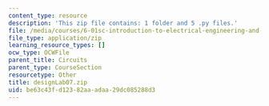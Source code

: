 ```yaml
---
content_type: resource
description: 'This zip file contains: 1 folder and 5 .py files.'
file: /media/courses/6-01sc-introduction-to-electrical-engineering-and-computer-science-i-spring-2011/be63c43fd12382aaadaa29dc085288d3_designLab07.zip
file_type: application/zip
learning_resource_types: []
ocw_type: OCWFile
parent_title: Circuits
parent_type: CourseSection
resourcetype: Other
title: designLab07.zip
uid: be63c43f-d123-82aa-adaa-29dc085288d3
---
```

